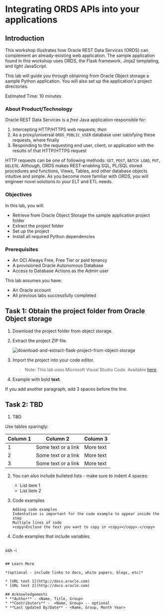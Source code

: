 # Integrating ORDS APIs into your applications

## Introduction

This workshop illustrates how Oracle REST Data Services (ORDS) can complement an already-existing web application. The sample application found in this workshop uses ORDS, the Flask framework, Jinja2 templating, and *light* JavaScript.

This lab will guide you through obtaining from Oracle Object storage a sample Python application. You will also set up the application's project directories.

Estimated Time: 10 minutes

### About Product/Technology

Oracle REST Data Services is a *free* Java application responsible for:

1. Intercepting HTTP/HTTPS web requests, *then*
2. As a proxy/universal `ORDS_PUBLIC_USER` database user satisfying these requests, where finally
3. Responding to the requesting end user, client, or application with the results of that HTTP/HTTPS request

HTTP requests can be one of following methods: `GET`, `POST`, `BATCH LOAD`, `PUT`, `DELETE`. *Although*, ORDS makes REST-enabling SQL, PL/SQL stored procedures and functions, Views, Tables, and other database objects intuitive and simple. As you become more familiar with ORDS, you will engineer novel solutions to your ELT and ETL needs.

### Objectives

In this lab, you will:

* Retrieve from Oracle Object Storage the sample application project folder
* Extract the project folder
* Set up the project
* Install all required Python dependencies

### Prerequisites

* An OCI Always Free, Free Tier or paid tenancy
* A provisioned Oracle Autonomous Database
* Access to Database Actions as the Admin user

This lab assumes you have:

* An Oracle account
* All previous labs successfully completed

## Task 1: Obtain the project folder from Oracle Object storage

1. Download the project folder from object storage.

    <!-- Need to include link to project folder -->

    <!-- *IMPORTANT: do not include zip files, CSV, PDF, PSD, JAR, WAR, EAR, bin or exe files - you must have those objects stored somewhere else. We highly recommend using Oracle Cloud Object Store and creating a PAR URL instead. See [Using Pre-Authenticated Requests](https://docs.cloud.oracle.com/en-us/iaas/Content/Object/Tasks/usingpreauthenticatedrequests.htm)* -->

2. Extract the project ZIP file.

    ![download-and-extract-flask-project-from-object-storage](images/download-and-extract-flask-project-from-object-storage.jpeg " ")

3. Import the project into your code editor.

   > Note: This lab uses Microsoft Visual Studio Code. Available [here](https://code.visualstudio.com/).

4. Example with bold **text**.

  If you add another paragraph, add 3 spaces before the line.

## Task 2: TBD

1. TBD

  Use tables sparingly:

  | Column 1 | Column 2 | Column 3 |
  | --- | --- | --- |
  | 1 | Some text or a link | More text  |
  | 2 |Some text or a link | More text |
  | 3 | Some text or a link | More text |

2. You can also include bulleted lists - make sure to indent 4 spaces:

    - List item 1
    - List item 2

3. Code examples

    ```
    Adding code examples
  	Indentation is important for the code example to appear inside the step
    Multiple lines of code
  	<copy>Enclose the text you want to copy in <copy></copy>.</copy>
    ```

4. Code examples that include variables

	```
  <copy>ssh -i <ssh-key-file></copy>
  ```

## Learn More

*(optional - include links to docs, white papers, blogs, etc)*

* [URL text 1](http://docs.oracle.com)
* [URL text 2](http://docs.oracle.com)

## Acknowledgements
* **Author** - <Name, Title, Group>
* **Contributors** -  <Name, Group> -- optional
* **Last Updated By/Date** - <Name, Group, Month Year>
